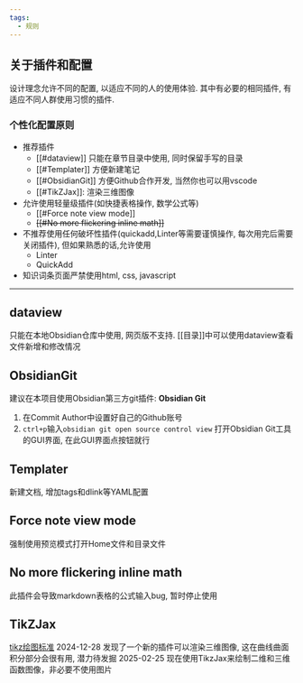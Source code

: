 ```yaml
---
tags:
  - 规则
---
```

## 关于插件和配置
设计理念允许不同的配置, 以适应不同的人的使用体验. 其中有必要的相同插件, 有适应不同人群使用习惯的插件. 
### 个性化配置原则
- 推荐插件
	- [[#dataview]] 只能在章节目录中使用, 同时保留手写的目录
	- [[#Templater]] 方便新建笔记
	- [[#ObsidianGit]] 方便Github合作开发, 当然你也可以用vscode
	- [[#TikZJax]]: 渲染三维图像
- 允许使用轻量级插件(如快捷表格操作, 数学公式等)
	 - [[#Force note view mode]]
	 - ~~[[#No more flickering inline math]]~~
 - 不推荐使用任何破坏性插件(quickadd,Linter等需要谨慎操作, 每次用完后需要关闭插件), 但如果熟悉的话,允许使用
	- Linter
	- QuickAdd
 - 知识词条页面严禁使用html, css, javascript

---
## dataview
只能在本地Obsidian仓库中使用, 网页版不支持. 
[[目录]]中可以使用dataview查看文件新增和修改情况

## ObsidianGit
建议在本项目使用Obsidian第三方git插件: **Obsidian Git**
1. 在Commit Author中设置好自己的Github账号
2. `ctrl+p`输入`obsidian git open source control view` 打开Obsidian Git工具的GUI界面, 在此GUI界面点按钮就行

## Templater
新建文档, 增加tags和dlink等YAML配置

## Force note view mode
强制使用预览模式打开Home文件和目录文件

## No more flickering inline math
此插件会导致markdown表格的公式输入bug, 暂时停止使用

## TikZJax
[tikz绘图标准](tikz绘图标准.md)
2024-12-28 发现了一个新的插件可以渲染三维图像, 这在曲线曲面积分部分会很有用, 潜力待发掘
2025-02-25 现在使用TikzJax来绘制二维和三维函数图像，非必要不使用图片